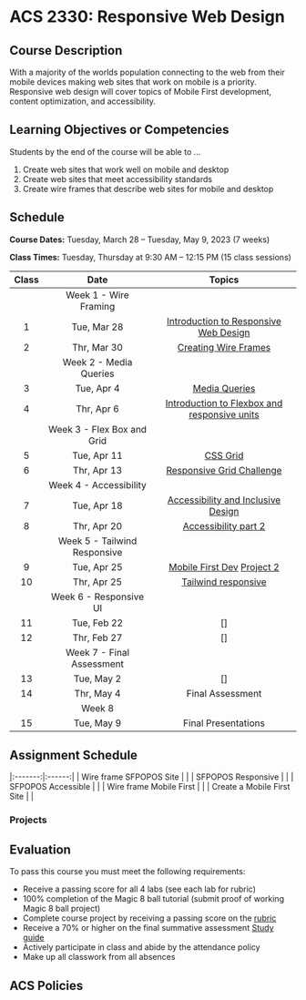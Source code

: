 # ACS 2330: Responsive Web Design

## Course Description

With a majority of the worlds population connecting to the web from their mobile devices making web sites that work on mobile is a priority. Responsive web design will cover topics of Mobile First development, content optimization, and accessibility. 

## Learning Objectives or Competencies

Students by the end of the course will be able to ...

1. Create web sites that work well on mobile and desktop
2. Create web sites that meet accessibility standards
3. Create wire frames that describe web sites for mobile and desktop

## Schedule

**Course Dates:** Tuesday, March 28 – Tuesday, May 9, 2023 (7 weeks)

**Class Times:** Tuesday, Thursday at 9:30 AM – 12:15 PM (15 class sessions)

| Class |     Date    |                 Topics                  |
|:-----:|:-----------:|:---------------------------------------:|
|       | Week 1 - Wire Framing | 
|  1    | Tue, Mar 28 | [Introduction to Responsive Web Design] |
|  2    | Thr, Mar 30 | [Creating Wire Frames] |
|       | Week 2 - Media Queries |                              |
|  3    | Tue, Apr  4 | [Media Queries] |
|  4    | Thr, Apr  6 | [Introduction to Flexbox and responsive units] |
|       | Week 3 - Flex Box and Grid |                          |
|  5    | Tue, Apr 11 | [CSS Grid] |
|  6    | Thr, Apr 13 | [Responsive Grid Challenge] |
|       | Week 4 - Accessibility |                              |
|  7    | Tue, Apr 18 | [Accessibility and Inclusive Design]    |
|  8    | Thr, Apr 20 | [Accessibility part 2] |
|       | Week 5 - Tailwind Responsive |                        |
|  9    | Tue, Apr 25 | [Mobile First Dev]  [Project 2] |
| 10    | Thr, Apr 25 | [Tailwind responsive] |
|       | Week 6 - Responsive UI |                              |
| 11    | Tue, Feb 22 | [] |
| 12    | Thr, Feb 27 | [] |
|       | Week 7 - Final Assessment |                           |
| 13    | Tue, May  2 | [] |
| 14    | Thr, May  4 | Final Assessment                        |
|       | Week 8      |                                         |
| 15    | Tue, May  9 | Final Presentations                     |

[Introduction to Responsive Web Design]: ./class-1.md
[Creating Wire Frames]: ./class-2.md

[Media Queries]: ./class-3.md
[Introduction to Flexbox and responsive units]: ./class-4.md

[CSS Grid]: ./class-5.md
[Responsive Grid Challenge]: https://github.com/Tech-at-DU/responsive-web-design-challenge

[Accessibility and Inclusive Design]: ./class-6.md
[Accessibility part 2]: ./class-7.md

[Mobile First Dev]: ./class-8.md
[Tailwind responsive]: ./class-9.md
[Project 2]: ./project-2.md

## Assignment Schedule

|:-------:|:------:|
| Wire frame SFPOPOS Site |  |
| SFPOPOS Responsive |  |
| SFPOPOS Accessible |  |
| Wire frame Mobile First |  |
| Create a Mobile First Site |  |

### Projects



## Evaluation

To pass this course you must meet the following requirements:

- Receive a passing score for all 4 labs (see each lab for rubric)
- 100% completion of the Magic 8 ball tutorial (submit proof of working Magic 8 ball project)
- Complete course project by receiving a passing score on the [rubric](https://docs.google.com/document/d/1vEAeNCwbG9OHmLzYCuV2VzmG0aC2VQdDLoypzXdALj4/edit?usp=sharing)
- Receive a 70% or higher on the final summative assessment [Study guide](StudyGuide.md)
- Actively participate in class and abide by the attendance policy
- Make up all classwork from all absences

## ACS Policies



